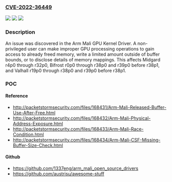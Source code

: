 ### [CVE-2022-36449](https://cve.mitre.org/cgi-bin/cvename.cgi?name=CVE-2022-36449)
![](https://img.shields.io/static/v1?label=Product&message=n%2Fa&color=blue)
![](https://img.shields.io/static/v1?label=Version&message=n%2Fa&color=blue)
![](https://img.shields.io/static/v1?label=Vulnerability&message=n%2Fa&color=brighgreen)

### Description

An issue was discovered in the Arm Mali GPU Kernel Driver. A non-privileged user can make improper GPU processing operations to gain access to already freed memory, write a limited amount outside of buffer bounds, or to disclose details of memory mappings. This affects Midgard r4p0 through r32p0, Bifrost r0p0 through r38p0 and r39p0 before r38p1, and Valhall r19p0 through r38p0 and r39p0 before r38p1.

### POC

#### Reference
- http://packetstormsecurity.com/files/168431/Arm-Mali-Released-Buffer-Use-After-Free.html
- http://packetstormsecurity.com/files/168432/Arm-Mali-Physical-Address-Exposure.html
- http://packetstormsecurity.com/files/168433/Arm-Mali-Race-Condition.html
- http://packetstormsecurity.com/files/168434/Arm-Mali-CSF-Missing-Buffer-Size-Check.html

#### Github
- https://github.com/1337eng/arm_mali_open_source_drivers
- https://github.com/austrisu/awesome-stuff

